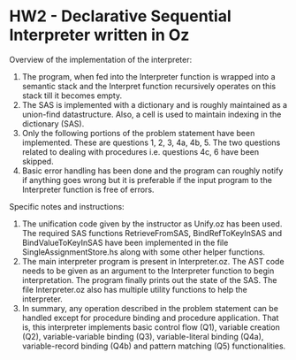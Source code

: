 # HW2 - Declarative Sequential Interpreter written in Oz  

Overview of the implementation of the interpreter:  
1. The program, when fed into the Interpreter function is wrapped into a semantic stack and the Interpret function recursively operates on this stack till it becomes empty.  
2. The SAS is implemented with a dictionary and is roughly maintained as a union-find datastructure. Also, a cell is used to maintain indexing in the dictionary (SAS).  
3. Only the following portions of the problem statement have been implemented. These are questions 1, 2, 3, 4a, 4b, 5. The two questions related to dealing with procedures i.e. questions 4c, 6 have been skipped.  
4. Basic error handling has been done and the program can roughly notify if anything goes wrong but it is preferable if the input program to the Interpreter function is free of errors.  

Specific notes and instructions:  
1. The unification code given by the instructor as Unify.oz has been used. The required SAS functions RetrieveFromSAS, BindRefToKeyInSAS and BindValueToKeyInSAS have been implemented in the file SingleAssignmentStore.hs along with some other helper functions.  
2. The main interpreter program is present in Interpreter.oz. The AST code needs to be given as an argument to the Interpreter function to begin interpretation. The program finally prints out the state of the SAS. The file Interpreter.oz also has multiple utility functions to help the interpreter.  
3. In summary, any operation described in the problem statement can be handled except for procedure binding and procedure application. That is, this interpreter implements basic control flow (Q1), variable creation (Q2), variable-variable binding (Q3), variable-literal binding (Q4a), variable-record binding (Q4b) and pattern matching (Q5) functionalities.
